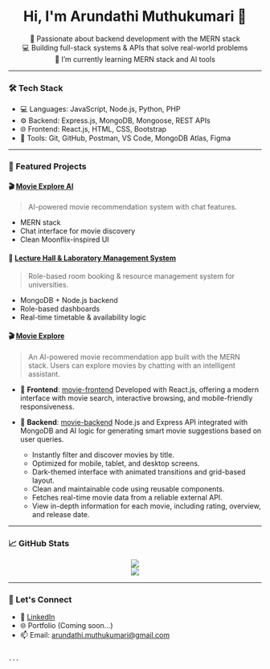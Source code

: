 
<h1 align="center">Hi, I'm Arundathi Muthukumari 👋</h1>
<p align="center">
  🚀 Passionate about backend development with the MERN stack <br>
  💻 Building full-stack systems & APIs that solve real-world problems <br>
  🌱 I’m currently learning MERN stack and AI tools
</p>

---

### 🛠️ Tech Stack
- 💻 Languages: JavaScript, Node.js, Python, PHP
- ⚙️ Backend: Express.js, MongoDB, Mongoose, REST APIs
- 🌐 Frontend: React.js, HTML, CSS, Bootstrap
- 🔧 Tools: Git, GitHub, Postman, VS Code, MongoDB Atlas, Figma

---

### 📌 Featured Projects

#### 🎬 [Movie Explore AI](https://github.com/mutHu-19/mutHu-19-Movie-EXplore)
> AI-powered movie recommendation system with chat features.
- MERN stack
- Chat interface for movie discovery
- Clean Moonflix-inspired UI

#### 🏫 [Lecture Hall & Laboratory Management System](https://github.com/mutHu-19/lecture-hall-booking-system)
> Role-based room booking & resource management system for universities.
- MongoDB + Node.js backend
- Role-based dashboards
- Real-time timetable & availability logic

#### 🎬 [Movie Explore](https://github.com/mutHu-19/mutHu-19-Movie-EXplore)

> An AI-powered movie recommendation app built with the MERN stack. Users can explore movies by chatting with an intelligent assistant.

* 🔗 **Frontend**: [movie-frontend](https://github.com/mutHu-19/movie-frontend)
  Developed with React.js, offering a modern interface with movie search, interactive browsing, and mobile-friendly responsiveness.

* 🔧 **Backend**: [movie-backend](https://github.com/mutHu-19/mutHu-19-Movie-EXplore/tree/main/backend)
  Node.js and Express API integrated with MongoDB and AI logic for generating smart movie suggestions based on user queries.


  - Instantly filter and discover movies by title.
  - Optimized for mobile, tablet, and desktop screens.
  - Dark-themed interface with animated transitions and grid-based layout.
  - Clean and maintainable code using reusable components.
  - Fetches real-time movie data from a reliable external API.
  - View in-depth information for each movie, including rating, overview, and release date.

---

### 📈 GitHub Stats

<p align="center">
  <img src="https://github-readme-stats.vercel.app/api?username=mutHu-19&show_icons=true&theme=tokyonight" />
  <br/>
  <img src="https://streak-stats.demolab.com?user=mutHu-19&theme=tokyonight" />
</p>

---

### 🤝 Let's Connect
- 💼 [LinkedIn](www.linkedin.com/in/arundathi-muthukumari-0060282b5)
- 🌐 Portfolio (Coming soon...)
- 📫 Email: arundathi.muthukumari@gmail.com
```

---
